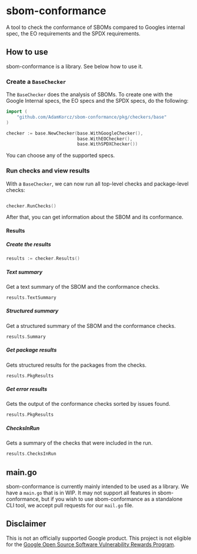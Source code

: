 # sbom-conformance

A tool to check the conformance of SBOMs compared to Googles internal spec, the EO requirements and the SPDX requirements.

## How to use

sbom-conformance is a library. See below how to use it.

### Create a `BaseChecker`

The `BaseChecker` does the analysis of SBOMs. To create one with the Google Internal specs, the EO specs and the SPDX specs, do the following:

```go
import (
	"github.com/AdamKorcz/sbom-conformance/pkg/checkers/base"
)

checker := base.NewChecker(base.WithGoogleChecker(),
                           base.WithEOChecker(),
                           base.WithSPDXChecker())


```

You can choose any of the supported specs.

### Run checks and view results

With a `BaseChecker`, we can now run all top-level checks and package-level checks:

```go

checker.RunChecks()

``` 

After that, you can get information about the SBOM and its conformance.

#### Results

##### Create the results

```go
results := checker.Results()
```

##### Text summary

Get a text summary of the SBOM and the conformance checks.

```go
results.TextSummary
```

##### Structured summary

Get a structured summary of the SBOM and the conformance checks.

```go
results.Summary
```

##### Get package results

Gets structured results for the packages from the checks.

```go
results.PkgResults
```

##### Get error results

Gets the output of the conformance checks sorted by issues found.

```go
results.PkgResults
```

##### ChecksInRun

Gets a summary of the checks that were included in the run.

```go
results.ChecksInRun
```

## main.go

sbom-conformance is currently mainly intended to be used as a library. We have a `main.go` that is in WIP. It may not support all features in sbom-conformance, but if you wish to use sbom-conformance as a standalone CLI tool, we accept pull requests for our `mail.go` file.

## Disclaimer
This is not an officially supported Google product. This project is not
eligible for the [Google Open Source Software Vulnerability Rewards
Program](https://bughunters.google.com/open-source-security).
